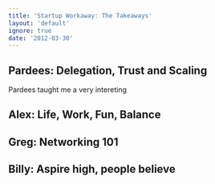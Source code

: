 ```yaml
---
title: 'Startup Workaway: The Takeaways'
layout: 'default'
ignore: true
date: '2012-03-30'
---
```



## Pardees: Delegation, Trust and Scaling

Pardees taught me a very intereting 


## Alex: Life, Work, Fun, Balance


## Greg: Networking 101


## Billy: Aspire high, people believe


